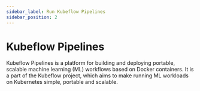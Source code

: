 ```yaml
---
sidebar_label: Run Kubeflow Pipelines
sidebar_position: 2
---
```


# Kubeflow Pipelines

Kubeflow Pipelines is a platform for building and deploying portable, scalable machine learning (ML) workflows based on Docker containers. It is a part of the Kubeflow project, which aims to make running ML workloads on Kubernetes simple, portable and scalable.